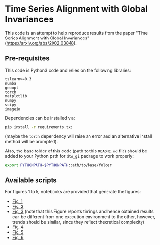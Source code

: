 # Time Series Alignment with Global Invariances

This code is an attempt to help reproduce results from the paper "Time Series 
Alignment with Global Invariances" (<https://arxiv.org/abs/2002.03848>).

## Pre-requisites

This code is Python3 code and relies on the following libraries:

```
tslearn>=0.3
numba
geoopt
torch
matplotlib
numpy
scipy
imageio
```

Dependencies can be installed via:

```bash
pip install -r requirements.txt
```

(maybe the `torch` dependency will raise an error and an alternative install 
method will be prompted).

Also, the base folder of this code (path to this `README.md` file) should be
added to your Python path for `dtw_gi` package to work properly:

```bash
export PYTHONPATH=$PYTHONPATH:path/to/base/folder
```

## Available scripts

For figures 1 to 5, notebooks are provided that generate the figures:

* [Fig. 1](fig1.ipynb)
* [Fig. 2](fig2.ipynb)
* [Fig. 3](fig3.ipynb) (note that this Figure reports timings and hence 
obtained results can be different from one execution environment to the other,
however, trends should be similar, since they reflect theoretical complexity)
* [Fig. 4](fig4.ipynb)
* [Fig. 5](fig5.ipynb)
* [Fig. 6](fig6.ipynb)
